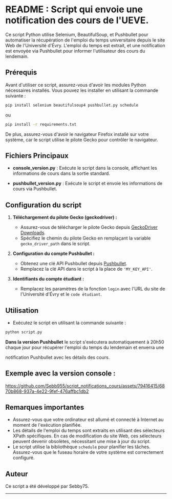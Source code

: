# README : Script qui envoie une notification des cours de l'UEVE.

Ce script Python utilise Selenium, BeautifulSoup, et Pushbullet pour automatiser la récupération de l'emploi du temps universitaire depuis le site Web de l'Université d'Évry. L'emploi du temps est extrait, et une notification est envoyée via Pushbullet pour informer l'utilisateur des cours du lendemain.

## Prérequis

Avant d'utiliser ce script, assurez-vous d'avoir les modules Python nécessaires installés. Vous pouvez les installer en utilisant la commande suivante :

```bash
pip install selenium beautifulsoup4 pushbullet.py schedule
```
ou
```bash
pip install -r requirements.txt
```


De plus, assurez-vous d'avoir le navigateur Firefox installé sur votre système, car le script utilise le pilote Gecko pour contrôler le navigateur.

## Fichiers Principaux

- **console_version.py** : Exécute le script dans la console, affichant les informations de cours dans la sortie standard.

- **pushbullet_version.py** : Exécute le script et envoie les informations de cours via Pushbullet.


## Configuration du script

1. **Téléchargement du pilote Gecko (geckodriver) :**
   - Assurez-vous de télécharger le pilote Gecko depuis [GeckoDriver Downloads](https://github.com/mozilla/geckodriver/releases).
   - Spécifiez le chemin du pilote Gecko en remplaçant la variable `gecko_driver_path` dans le script.

2. **Configuration du compte Pushbullet :**
   - Obtenez une clé API Pushbullet depuis [Pushbullet](https://www.pushbullet.com/#settings).
   - Remplacez la clé API dans le script à la place de `'MY_KEY_API'`.

3. **Identifiants du compte étudiant :**
   - Remplacez les paramètres de la fonction `login` avec l'URL du site de l'Université d'Évry et le `code étudiant`.

## Utilisation

- Exécutez le script en utilisant la commande suivante :

```bash
python script.py
```

**Dans la version Pushbullet** le script s'exécutera automatiquement à 20h50 chaque jour pour récupérer l'emploi du temps du lendemain et enverra une

 notification Pushbullet avec les détails des cours.

## Exemple avec la version console :

https://github.com/Sebb955/script_notifications_cours/assets/79416415/6870b868-937a-4e22-9fef-476affbc1db2

## Remarques importantes

- Assurez-vous que votre ordinateur est allumé et connecté à Internet au moment de l'exécution planifiée.
- Les détails de l'emploi du temps sont extraits en utilisant des sélecteurs XPath spécifiques. En cas de modification du site Web, ces sélecteurs peuvent devenir obsolètes, nécessitant une mise à jour du script.
- Le script utilise la bibliothèque `schedule` pour planifier les tâches. Assurez-vous que le fuseau horaire de votre système est correctement configuré.

## Auteur

Ce script a été développé par Sebby75.

---
